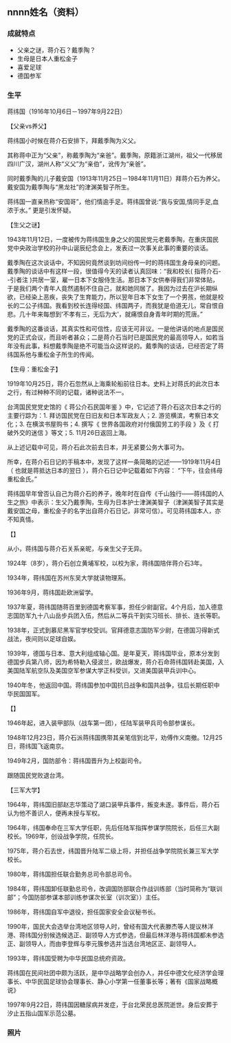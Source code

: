 ## nnnn姓名（资料）

### 成就特点

- 父亲之谜，蒋介石？戴季陶？
- 生母是日本人重松金子
- 喜爱足球
- 德国参军


### 生平

蒋纬国（1916年10月6日－1997年9月22日）

【父亲vs养父】

蒋纬国小时候在蒋介石安排下，拜戴季陶为义父。

其称蒋中正为“父亲”，称戴季陶为“亲爸”。戴季陶，原籍浙江湖州，祖父一代移居四川广汉，湖州人称“义父”为“亲伯”，讹传为“亲爸”。

同时戴季陶的儿子戴安国（1913年11月25日－1984年11月11日）拜蒋介石为养父。戴安国为戴季陶与“黑龙社”的津渊美智子所生。

蒋纬国一直亲热称“安国哥”，他们情逾手足。蒋纬国曾说:“我与安国,情同手足,血浓于水。” 更是引发怀疑。

【生父之谜】

1943年11月12日，一度被传为蒋纬国生身之父的国民党元老戴季陶，在重庆国民党中央政治学校的孙中山诞辰纪念会上，发表过一次事关此事的重要的谈话。

戴季陶在这次谈话中，不知因何竟然谈到坊间纷传一时的蒋纬国生身母亲的问题。戴季陶的谈话中有这样一段，很值得今天的读者认真回味：“我和校长( 指蒋介石--引者注 )共居一室，雇一日本下女服侍生活。那日本下女供奉得我们非常体贴，于是我们两个青年人竟然遏制不住自己，就和她同居了。我因为过去在沪长期纵欲，已经染上恶疾，丧失了生育能力，所以翌年日本下女生了一个男孩，他就是校长的二公子纬国。我看到校长连得经国、纬国两子，而我犹是伯道无儿，常自恨自悲。几十年来每想到‘不孝有三，无后为大'，就痛恨自身青年时期的荒唐。”

戴季陶的这番谈话，其真实性和可信性，应该无可非议。一是他讲话的地点是国民党的正式会议，而且听者甚众；二是蒋介石当时已是国民党的最高领导人，如若当年没有此事，料想戴季陶是绝不可能当众这样说的。戴季陶的谈话，已经否定了蒋纬国系他与重松金子所生的传闻。

【生母：重松金子】

1919年10月25日，蒋介石忽然从上海乘轮船前往日本。史料上对蒋氏的此次日本之行，有过种种不同的记载，诸种说法不一。

台湾国民党党史馆的《 蒋公介石民国年鉴 》中，它记述了蒋介石这次日本之行的主要行踪为：1. 拜访国民党在日旧友和日本军政友人；2. 游览横滨，考察日本文化；3. 在横滨书屋购书；4. 撰写《 世界各国政府对付俄国劳工的手段 》及《 打破外交的迷信 》等文；5. 11月26日返回上海。

从上述记载中可见，蒋介石此次前去日本，并无紧要公务大事可为。

所幸，在蒋介石日记的手稿本中，发现了这样一条简略的记述——1919年11月4日 （ 也就是蒋抵达日本的翌日 ），蒋介石日记中记载着如下内容：
“下午，往会纬母重松金氏。”



蒋纬国早年曾否认自己为蒋介石的养子，晚年时在自传《千山独行——蒋纬国的人生之旅》中表示：生父乃戴季陶，生母为日本护士津渊美智子（津渊美智子其实是戴安国之母，重松金子的名字出自蒋介石日记，非常可信）。可见蒋纬国本人，亦不知真情。



【】

从小，蒋纬国与蒋介石关系亲昵，与亲生父子无异。

1924年（8岁），蒋介石创立黄埔军校，以校为家，蒋纬国陪伴蒋介石3年。

1934年，蒋纬国在苏州东吴大学就读物理系。

1936年9月，蒋纬国赴欧洲留学。

1937年夏，蒋纬国随蒋百里到德国考察军事，担任少尉副官。4个月后，加入德意志国防军九十八山岳步兵团入伍，然后从二等兵干到实习班长、排长、连长等职。

1938年，正式到慕尼黑军官学校受训。官拜德意志国防军少尉，在德国习得新式战法，夜间则以足球自娱。

1939年，德国与日本、意大利组成轴心国。是年夏天，蒋纬国毕业，原本分发到德国步兵第八师，因为希特勒入侵波兰，欧战爆发，蒋介石命蒋纬国转赴美国，入美国陆军航空队及美国空军参谋大学正科受训，又进美国装甲兵训中心。

1940年冬，他返回中国。蒋纬国参加中国抗日战争和国共战争，往后长期任职中华民国国军。

【】

1946年起，进入装甲部队（战车第一团），任陆军装甲兵司令部参谋长。

1948年12月23日，蒋介石派蒋纬国携带其亲笔信到北平，劝傅作义南撤。12月25日，蒋纬国飞返南京。

1949年2月，国防部令：蒋纬国晋升为上校副司令。

跟随国民党败退台湾。

【三军大学】

1964年，蒋纬国旧部赵志华策动了湖口装甲兵事件，叛变未遂。事件后，蒋介石认为他不善识人，便再未授与军权。

1964年，纬国奉命在三军大学任职，先后任陆军指挥参谋学院院长，后任三大副校长。1969年，创设战争学院，任院长。

1975年，蒋介石去世，纬国晋升陆军二级上将，并担任战争学院院长兼三军大学校长。



1980年，蒋纬国担任联合勤务总司令部总司令。

1984年，蒋纬国卸任联勤总司令，改调国防部联合作战训练部（当时简称为“联训部”；今国防部参谋本部训练参谋次长室（训次室））主任。

1986年，蒋纬国自军中退役，担任国家安全会议秘书长。

1990年，国民大会选举台湾地区领导人时，曾经有国大代表滕杰等人提议林洋港、蒋纬国分别候选候选正、副领导人方式参选，但最后林洋港与蒋纬国都未参选正、副领导人，而由李登辉与李元簇参选并当选台湾地区正、副领导人。

1993年，蒋纬国受聘为中华民国总统府资政。

蒋纬国在民间社团中颇为活跃，是中华战略学会创办人，并任中德文化经济学会理事长、中华民国足球协会理事长、静心小学第一任董事长等；著有《国家战略概说》

1997年9月22日，蒋纬国因糖尿病并发症，于台北荣民总医院逝世。身后安葬于汐止五指山国军示范公墓。

### 照片

